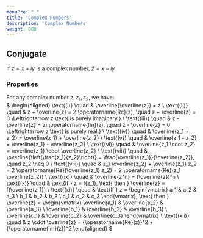 ```yaml
---
menuPre: " "
title: 'Complex Numbers'
description: 'Complex Numbers'
weight: 600
---
```


## Conjugate

If $z = x + iy$ is a complex number, $\bar{z} = x - iy$

### Properties

For any complex number $z, z_1, z_2$, we have:  
$
\begin{aligned}
\text{(i)} \quad & \overline{\overline{z}} = z \\
\text{(ii)} \quad & z + \overline{z} = 2 \operatorname{Re}(z), \quad z + \overline{z} = 0 \Leftrightarrow z \text{ is purely imaginary.} \\
\text{(iii)} \quad & z - \overline{z} = 2i \operatorname{Im}(z), \quad z - \overline{z} = 0 \Leftrightarrow z \text{ is purely real.} \\
\text{(iv)} \quad & \overline{z_1 + z_2} = \overline{z_1} + \overline{z_2} \\
\text{(v)} \quad & \overline{z_1 - z_2} = \overline{z_1} - \overline{z_2} \\
\text{(vi)} \quad & \overline{z_1 \cdot z_2} = \overline{z_1} \cdot \overline{z_2} \\
\text{(vii)} \quad & \overline{\left(\frac{z_1}{z_2}\right)} = \frac{\overline{z_1}}{\overline{z_2}}, \quad z_2 \neq 0 \\
\text{(viii)} \quad & z_1 \overline{z_2} + \overline{z_1} z_2 = 2 \operatorname{Re}(\overline{z_1} z_2) = 2 \operatorname{Re}(z_1 \overline{z_2}) \\
\text{(ix)} \quad & \overline{z^n} = (\overline{z})^n \\
\text{(x)} \quad & \text{If } z = f(z_1), \text{ then } \overline{z} = f(\overline{z_1}) \\
\text{(xi)} \quad & \text{If } z = \begin{vmatrix} a_1 & a_2 & a_3 \\ b_1 & b_2 & b_3 \\ c_1 & c_2 & c_3 \end{vmatrix}, \text{ then } \overline{z} = \begin{vmatrix} \overline{a_1} & \overline{a_2} & \overline{a_3} \\ \overline{b_1} & \overline{b_2} & \overline{b_3} \\ \overline{c_1} & \overline{c_2} & \overline{c_3} \end{vmatrix} \\
\text{(xii)} \quad & z \cdot \overline{z} = \{\operatorname{Re}(z)\}^2 + \{\operatorname{Im}(z)\}^2
\end{aligned}
$

